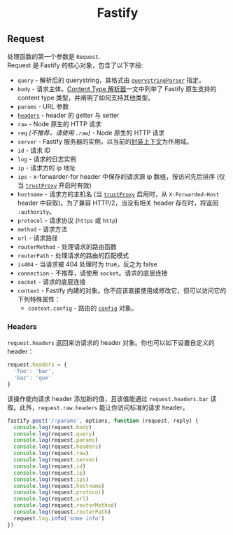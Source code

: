 <h1 align="center">Fastify</h1>

## Request
处理函数的第一个参数是 `Request`.<br>
Request 是 Fastify 的核心对象，包含了以下字段:
- `query` - 解析后的 querystring，其格式由 [`querystringParser`](Server.md#querystringparser) 指定。
- `body` - 请求主体。[Content Type 解析器](ContentTypeParser.md)一文中列举了 Fastify 原生支持的 content type 类型，并阐明了如何支持其他类型。
- `params` - URL 参数
- [`headers`](#headers) - header 的 getter 与 setter
- `raw` - Node 原生的 HTTP 请求
- `req` *(不推荐，请使用 `.raw`)* - Node 原生的 HTTP 请求
- `server` - Fastify 服务器的实例，以当前的[封装上下文](Encapsulation.md)为作用域。
- `id` - 请求 ID
- `log` - 请求的日志实例
- `ip` - 请求方的 ip 地址
- `ips` - x-forwarder-for header 中保存的请求源 ip 数组，按访问先后排序 (仅当 [`trustProxy`](Server.md#factory-trust-proxy) 开启时有效)
- `hostname` - 请求方的主机名 (当 [`trustProxy`](Server.md#factory-trust-proxy) 启用时，从 `X-Forwarded-Host` header 中获取)。为了兼容 HTTP/2，当没有相关 header 存在时，将返回 `:authority`。
- `protocol` - 请求协议 (`https` 或 `http`)
- `method` - 请求方法
- `url` - 请求路径
- `routerMethod` - 处理请求的路由函数
- `routerPath` - 处理请求的路由的匹配模式
- `is404` - 当请求被 404 处理时为 true，反之为 false
- `connection` - 不推荐，请使用 `socket`。请求的底层连接
- `socket` - 请求的底层连接
- `context` - Fastify 内建的对象。你不应该直接使用或修改它，但可以访问它的下列特殊属性：
  - `context.config` - 路由的 [`config`](Routes.md#routes-config) 对象。

### Headers

`request.headers` 返回来访请求的 header 对象。你也可以如下设置自定义的 header：

```js
request.headers = {
  'foo': 'bar',
  'baz': 'qux'
}
```

该操作能向请求 header 添加新的值，且该值能通过 `request.headers.bar` 读取。此外，`request.raw.headers` 能让你访问标准的请求 header。

```js
fastify.post('/:params', options, function (request, reply) {
  console.log(request.body)
  console.log(request.query)
  console.log(request.params)
  console.log(request.headers)
  console.log(request.raw)
  console.log(request.server)
  console.log(request.id)
  console.log(request.ip)
  console.log(request.ips)
  console.log(request.hostname)
  console.log(request.protocol)
  console.log(request.url)
  console.log(request.routerMethod)
  console.log(request.routerPath)
  request.log.info('some info')
})
```
